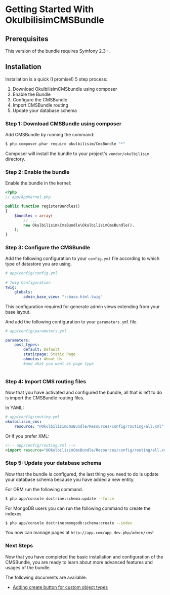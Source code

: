 Getting Started With OkulbilisimCMSBundle
==================================


## Prerequisites

This version of the bundle requires Symfony 2.3+.

## Installation

Installation is a quick (I promise!) 5 step process:

1. Download OkulbilisimCMSbundle using composer
2. Enable the Bundle
3. Configure the CMSBundle
4. Import CMSBundle routing
5. Update your database schema

### Step 1: Download CMSBundle using composer

Add CMSBundle by running the command:

``` bash
$ php composer.phar require okulbilisim/CmsBundle "*"
```

Composer will install the bundle to your project's `vendor/okulbilisim` directory.

### Step 2: Enable the bundle

Enable the bundle in the kernel:

``` php
<?php
// app/AppKernel.php

public function registerBundles()
{
    $bundles = array(
        // ...
        new Okulbilisim\CmsBundle\OkulbilisimCmsBundle(),
    );
}
```

### Step 3: Configure the CMSBundle

Add the following configuration to your `config.yml` file according to which type
of datastore you are using.

``` yaml
# app/config/config.yml
            
# Twig Configuration    
twig:
    globals:
        admin_base_view: "::base.html.twig"

```

This configuration required for generate admin views extending from your base layout.

And add the following configuration to your `parameters.yml` file.

``` yaml
# app/config/parameters.yml

parameters: 
    post_types:
        default: Default
        staticpage: Static Page
        aboutus: About Us
        #and what you want as page type
        
```

### Step 4: Import CMS routing files

Now that you have activated and configured the bundle, all that is left to do is
import the CMSBundle routing files.

In YAML:

``` yaml
# app/config/routing.yml
okulbilisim_cms:
    resource: "@OkulbilisimCmsBundle/Resources/config/routing/all.xml"
```

Or if you prefer XML:

``` xml
<!-- app/config/routing.xml -->
<import resource="@OkulbilisimCmsBundle/Resources/config/routing/all.xml"/>
```

### Step 5: Update your database schema

Now that the bundle is configured, the last thing you need to do is update your
database schema because you have added a new entity.

For ORM run the following command.

``` bash
$ php app/console doctrine:schema:update --force
```

For MongoDB users you can run the following command to create the indexes.

``` bash
$ php app/console doctrine:mongodb:schema:create --index
```

You now can manage pages at `http://app.com/app_dev.php/admin/cms`!

### Next Steps

Now that you have completed the basic installation and configuration of the
CMSBundle, you are ready to learn about more advanced features and usages
of the bundle.

The following documents are available:

- [Adding create button for custom object types](add-button.md)
